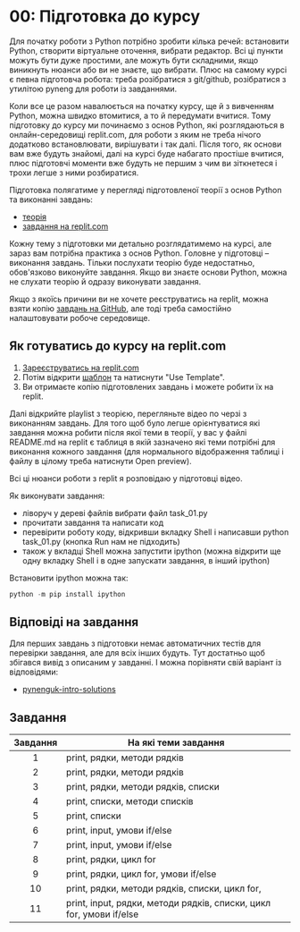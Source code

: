# 00: Підготовка до курсу


Для початку роботи з Python потрібно зробити кілька речей: встановити Python,
створити віртуальне оточення, вибрати редактор. Всі ці пункти можуть бути
дуже простими, але можуть бути складними, якщо виникнуть нюанси або ви не
знаєте, що вибрати.
Плюс на самому курсі є певна підготовча робота: треба
розібратися з git/github, розібратися з утилітою pyneng для роботи із
завданнями.


Коли все це разом навалюється на початку курсу, ще й з вивченням Python, можна
швидко втомитися, а то й передумати вчитися. Тому підготовку до курсу ми
починаємо з основ Python, які розглядаються в онлайн-середовищі replit.com, для
роботи з яким не треба нічого додатково встановлювати, вирішувати і так далі.
Після того, як основи вам вже будуть знайомі, далі на курсі буде набагато
простіше вчитися, плюс підготовчі моменти вже будуть не першим з чим ви
зіткнетеся і трохи легше з ними розбиратися.


Підготовка полягатиме у перегляді підготовленої теорії з основ Python та
виконанні завдань:

* [теорія](https://youtube.com/playlist?list=PLlwMBlO5_y3SExAkPnBREf7FT4nLyT9NY)
* [завдання на replit.com](https://replit.com/@pyneng/pynenguk-intro?v=1)

Кожну тему з підготовки ми детально розглядатимемо на курсі, але зараз вам
потрібна практика з основ Python. Головне у підготовці – виконання завдань.
Тільки послухати теорію буде недостатньо, обов'язково виконуйте завдання. Якщо
ви знаєте основи Python, можна не слухати теорію й одразу виконувати завдання.

Якщо з якоїсь причини ви не хочете реєструватись на replit, можна взяти копію
[завдань на GitHub](https://github.com/natenka/pynenguk-tasks/tree/main/exercises/01_intro),
але тоді треба самостійно налаштовувати робоче середовище.

## Як готуватись до курсу на replit.com

1. [Зареєструватись на replit.com](https://replit.com/signup)
2. Потім відкрити [шаблон](https://replit.com/@pyneng/pynenguk-intro?v=1) та натиснути "Use Template".
3. Ви отримаєте копію підготовлених завдань і можете робити їх на replit.

Далі відкрийте playlist з теорією, перегляньте відео по черзі з виконанням
завдань. Для того щоб було легше орієнтуватися які завдання можна робити після
якої теми в теорії, у вас у файлі README.md на replit є таблиця в якій
зазначено які теми потрібні для виконання кожного завдання (для нормального
відображення таблиці і файлу в цілому треба натиснути Open preview).

Всі ці нюанси роботи з replit я розповідаю у підготовці відео.

Як виконувати завдання:

* ліворуч у дереві файлів вибрати файл task_01.py
* прочитати завдання та написати код
* перевірити роботу коду, відкривши вкладку Shell і написавши python task_01.py
  (кнопка Run нам не підходить)
* також у вкладці Shell можна запустити ipython (можна відкрити ще одну вкладку
  Shell і в одне запускати завдання, в інший ipython)

Встановити ipython можна так:

```python
python -m pip install ipython
```

## Відповіді на завдання

Для перших завдань з підготовки немає автоматичних тестів для перевірки завдання, але для всіх інших будуть.
Тут достатньо щоб збігався вивід з описаним у завданні. І можна порівняти свій варіант із відповідями:

* [pynenguk-intro-solutions](https://replit.com/@pyneng/pynenguk-intro-solutions?v=1)

## Завдання

| Завдання |    На які теми завдання        |
|:--------:|------------------------------- |
|    1     | print, рядки, методи рядків |
|    2     | print, рядки, методи рядків |
|    3     | print, рядки, методи рядків, списки |
|    4     | print, списки, методи списків |
|    5     | print, списки |
|    6     | print, input, умови if/else |
|    7     | print, input, умови if/else |
|    8     | print, рядки, цикл for |
|    9     | print, рядки, цикл for, умови if/else |
|   10     | print, рядки, методи рядків, списки, цикл for, |
|   11     | print, input, рядки, методи рядків, списки, цикл for, умови if/else |

